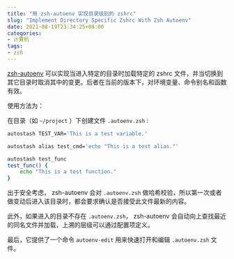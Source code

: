 ```yaml
---
title: "用 zsh-autoenv 实现目录级别的 zshrc"
slug: "Implement Directory Specific Zshrc With Zsh Autoenv"
date: 2021-08-19T23:34:25+08:00
categories:
- 计算机
tags:
- zsh
---
```


[zsh-autoenv](https://github.com/Tarrasch/zsh-autoenv) 可以实现当进入特定的目录时加载特定的 zshrc 文件，并当切换到其它目录时取消其中的变更。后者在当前的版本下，对环境变量、命令别名和函数有效。

使用方法为：

在目录（如 `~/project` ）下创建文件 `.autoenv.zsh` :

```zsh
autostash TEST_VAR='This is a test variable.'

autostash alias test_cmd='echo "This is a test alias."'

autostash test_func
test_func() {
    echo "This is a test function."
}
```

出于安全考虑， zsh-autoenv 会对 `.autoenv.zsh` 做哈希校验，所以第一次或者做变动后进入该目录时，都会要求确认是否接受此文件最新的内容。

此外，如果进入的目录不存在 `.autoenv.zsh`， zsh-autoenv 会自动向上查找最近的同名文件并加载，上溯的层级可以通过配置项定义。

最后，它提供了一个命令 `autoenv-edit` 用来快速打开和编辑 `.autoenv.zsh` 文件。

